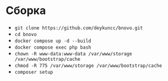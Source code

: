 # Сборка

- `git clone https://github.com/deykuncc/bnovo.git`
- `cd bnovo`
- `docker compose up -d --build`
- `docker compose exec php bash`
- `chown -R www-data:www-data /var/www/storage /var/www/bootstrap/cache`
- `chmod -R 775 /var/www/storage /var/www/bootstrap/cache`
- `composer setup`
